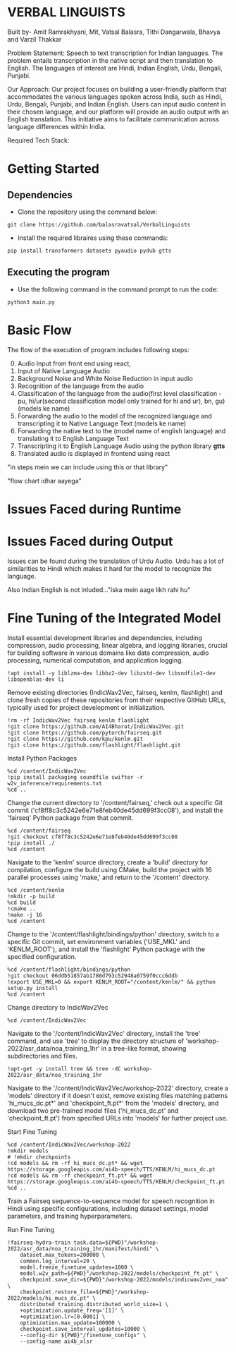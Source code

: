 # VERBAL LINGUISTS

Built by- Amit Ramrakhyani, Mit, Vatsal Balasra, Tithi Dangarwala, Bhavya and Varzil Thakkar

Problem Statement: Speech to text transcription for Indian languages. The problem entails transcription in the native script and then translation to English. The languages of interest are Hindi, Indian English, Urdu, Bengali, Punjabi.

Our Approach: Our project focuses on building a user-friendly platform that accommodates the various languages spoken across India, such as Hindi, Urdu, Bengali, Punjabi, and Indian English. Users can input audio content in their chosen language, and our platform will provide an audio output with an English translation. This initiative aims to facilitate communication across language differences within India.

Required Tech Stack:

# Getting Started

## Dependencies

- Clone the repository using the command below:

```
git clone https://github.com/balasravatsal/VerbalLinguists
```

- Install the required libraires using these commands:

```
pip install transformers datasets pyaudio pydub gtts 
```

## Executing the program

- Use the following command in the command prompt to run the code:

```
python3 main.py
```

# Basic Flow

The flow of the execution of program includes following steps:

0. Audio Input from front end using react, 
1. Input of Native Language Audio
2. Background Noise and White Noise Reduction in input audio
3. Recognition of the language from the audio
4. Classification of the language from the audio(first level classification - pu, hi/ur(second classification model only trained for hi and ur), bn, gu) (models ke name)
4. Forwarding the audio to the model of the recognized language and transcripting it to Native Language Text (models ke name)
5. Forwarding the native text to the (model name of english language) and translating it to English Language Text 
6. Transcripting it to English Language Audio using the python library **gtts** 
7. Translated audio is displayed in frontend using react

"in steps mein we can include using this or that library"

"flow chart idhar aayega"

# Issues Faced during Runtime

# Issues Faced during Output

Issues can be found during the translation of Urdu Audio. Urdu has a lot of similarities to Hindi which makes it hard for the model to recognize the language.

Also Indian English is not inluded..."iska mein aage likh rahi hu"

# Fine Tuning of the Integrated Model

Install essential development libraries and dependencies, including compression, audio processing, linear algebra, and logging libraries, crucial for building software in various domains like data compression, audio processing, numerical computation, and application logging.

```
!apt install -y liblzma-dev libbz2-dev libzstd-dev libsndfile1-dev libopenblas-dev li
```

Remove existing directories (IndicWav2Vec, fairseq, kenlm, flashlight) and clone fresh copies of these repositories from their respective GitHub URLs, typically used for project development or initialization.

```
!rm -rf IndicWav2Vec fairseq kenlm flashlight
!git clone https://github.com/AI4Bharat/IndicWav2Vec.git
!git clone https://github.com/pytorch/fairseq.git
!git clone https://github.com/kpu/kenlm.git
!git clone https://github.com/flashlight/flashlight.git
```

Install Python Packages

```
%cd /content/IndicWav2Vec
!pip install packaging soundfile swifter -r w2v_inference/requirements.txt
%cd ..
```

Change the current directory to '/content/fairseq,' check out a specific Git commit ('cf8ff8c3c5242e6e71e8feb40de45dd699f3cc08'), and install the 'fairseq' Python package from that commit.

```
%cd /content/fairseq
!git checkout cf8ff8c3c5242e6e71e8feb40de45dd699f3cc08
!pip install ./
%cd /content

```

Navigate to the 'kenlm' source directory, create a 'build' directory for compilation, configure the build using CMake, build the project with 16 parallel processes using 'make,' and return to the '/content' directory.

```
%cd /content/kenlm
!mkdir -p build
%cd build
!cmake .. 
!make -j 16
%cd /content
```

Change to the '/content/flashlight/bindings/python' directory, switch to a specific Git commit, set environment variables ('USE_MKL' and 'KENLM_ROOT'), and install the 'flashlight' Python package with the specified configuration.

```
%cd /content/flashlight/bindings/python
!git checkout 06ddb51857ab1780d793c52948a0759f0ccc6ddb
!export USE_MKL=0 && export KENLM_ROOT="/content/kenlm/" && python setup.py install
%cd /content
```

Change directory to IndicWav2Vec

```
%cd /content/IndicWav2Vec
```

Navigate to the '/content/IndicWav2Vec' directory, install the 'tree' command, and use 'tree' to display the directory structure of 'workshop-2022/asr_data/noa_training_1hr' in a tree-like format, showing subdirectories and files.

```
!apt-get -y install tree && tree -dC workshop-2022/asr_data/noa_training_1hr
```

Navigate to the '/content/IndicWav2Vec/workshop-2022' directory, create a 'models' directory if it doesn't exist, remove existing files matching patterns 'hi_mucs_dc.pt*' and 'checkpoint_ft.pt*' from the 'models' directory, and download two pre-trained model files ('hi_mucs_dc.pt' and 'checkpoint_ft.pt') from specified URLs into 'models' for further project use.

Start Fine Tuning

```
%cd /content/IndicWav2Vec/workshop-2022
!mkdir models
# !mkdir checkpoints
!cd models && rm -rf hi_mucs_dc.pt* && wget https://storage.googleapis.com/ai4b-speech/TTS/KENLM/hi_mucs_dc.pt
!cd models && rm -rf checkpoint_ft.pt* && wget https://storage.googleapis.com/ai4b-speech/TTS/KENLM/checkpoint_ft.pt
%cd ..
```

Train a Fairseq sequence-to-sequence model for speech recognition in Hindi using specific configurations, including dataset settings, model parameters, and training hyperparameters.

Run Fine Tuning

```
!fairseq-hydra-train task.data=${PWD}"/workshop-2022/asr_data/noa_training_1hr/manifest/hindi" \
    dataset.max_tokens=200000 \
    common.log_interval=20 \
    model.freeze_finetune_updates=1000 \
    model.w2v_path=${PWD}"/workshop-2022/models/checkpoint_ft.pt" \
    checkpoint.save_dir=${PWD}"/workshop-2022/models/indicwav2vec_noa" \
    checkpoint.restore_file=${PWD}"/workshop-2022/models/hi_mucs_dc.pt" \
    distributed_training.distributed_world_size=1 \
    +optimization.update_freq='[1]' \
    +optimization.lr=[0.0001] \
    optimization.max_update=100000 \
    checkpoint.save_interval_updates=10000 \
    --config-dir ${PWD}"/finetune_configs" \
    --config-name ai4b_xlsr 
```















